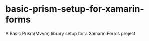 # basic-prism-setup-for-xamarin-forms
A Basic Prism(Mvvm) library setup for a Xamarin.Forms project
